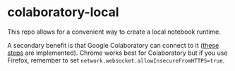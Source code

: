 # colaboratory-local
This repo allows for a convenient way to create a local notebook runtime. 

A secondary benefit is that Google Colaboratory can connect to it ([these steps](https://research.google.com/colaboratory/local-runtimes.html) are implemented). Chrome works best for Colaboratory but if you use Firefox, remember to set `network.websocket.allowInsecureFromHTTPS=true`.
